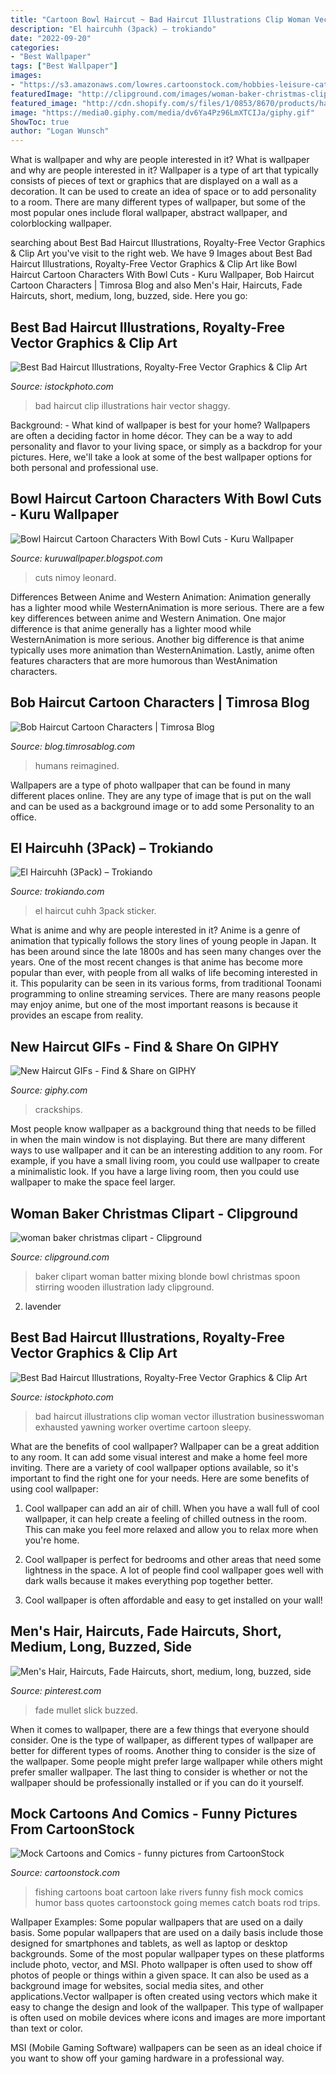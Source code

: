```yaml
---
title: "Cartoon Bowl Haircut ~ Bad Haircut Illustrations Clip Woman Vector Illustration Businesswoman Exhausted Yawning Worker Overtime Cartoon Sleepy"
description: "El haircuhh (3pack) – trokiando"
date: "2022-09-20"
categories:
- "Best Wallpaper"
tags: ["Best Wallpaper"]
images:
- "https://s3.amazonaws.com/lowres.cartoonstock.com/hobbies-leisure-catch-fish-fishermen-fishing-fishing_trips-jknn689_low.jpg"
featuredImage: "http://clipground.com/images/woman-baker-christmas-clipart-10.jpg"
featured_image: "http://cdn.shopify.com/s/files/1/0853/8670/products/hairbowl-highquality-sticker_1024x1024.jpg?v=1573750838"
image: "https://media0.giphy.com/media/dv6Ya4Pz96LmXTCIJa/giphy.gif"
ShowToc: true
author: "Logan Wunsch"
---
```



What is wallpaper and why are people interested in it?
What is wallpaper and why are people interested in it?
Wallpaper is a type of art that typically consists of pieces of text or graphics that are displayed on a wall as a decoration. It can be used to create an idea of space or to add personality to a room. There are many different types of wallpaper, but some of the most popular ones include floral wallpaper, abstract wallpaper, and colorblocking wallpaper.

	

		
searching about Best Bad Haircut Illustrations, Royalty-Free Vector Graphics &amp; Clip Art you've visit to the right web. We have 9 Images about Best Bad Haircut Illustrations, Royalty-Free Vector Graphics &amp; Clip Art like Bowl Haircut Cartoon Characters With Bowl Cuts - Kuru Wallpaper, Bob Haircut Cartoon Characters | Timrosa Blog and also Men&#039;s Hair, Haircuts, Fade Haircuts, short, medium, long, buzzed, side. Here you go:
		
    
## Best Bad Haircut Illustrations, Royalty-Free Vector Graphics &amp; Clip Art

<img loading=lazy src="https://media.istockphoto.com/vectors/shaggy-and-brush-hair-people-vector-id466280443?k=6&amp;m=466280443&amp;s=612x612&amp;w=0&amp;h=7j-eFkDrHM0KQHaVVM-QD-i7n5T5dgor9p9_cB9bAWg=" onerror="this.onerror=null;this.src='https://tse2.mm.bing.net/th?id=OIP.Z_D_lRRkl0ccO5wCUFA8VwHaHa&amp;pid=15.1';" alt="Best Bad Haircut Illustrations, Royalty-Free Vector Graphics &amp; Clip Art">

_Source: istockphoto.com_

>bad haircut clip illustrations hair vector shaggy. 

	

Background: - What kind of wallpaper is best for your home?
Wallpapers are often a deciding factor in home décor. They can be a way to add personality and flavor to your living space, or simply as a backdrop for your pictures. Here, we'll take a look at some of the best wallpaper options for both personal and professional use.

    
## Bowl Haircut Cartoon Characters With Bowl Cuts - Kuru Wallpaper

<img loading=lazy src="https://images.vogue.it/imgs/galleries/peole-are-talking-about/ossessione-del-giorno/007094/20-578038_0x440.jpg" onerror="this.onerror=null;this.src='https://tse3.mm.bing.net/th?id=OIP.oKrA6iROPmyYzpUxMdE75wHaLW&amp;pid=15.1';" alt="Bowl Haircut Cartoon Characters With Bowl Cuts - Kuru Wallpaper">

_Source: kuruwallpaper.blogspot.com_

>cuts nimoy leonard. 

	

Differences Between Anime and Western Animation: Animation generally has a lighter mood while WesternAnimation is more serious.
There are a few key differences between anime and Western Animation. One major difference is that anime generally has a lighter mood while WesternAnimation is more serious. Another big difference is that anime typically uses more animation than WesternAnimation. Lastly, anime often features characters that are more humorous than WestAnimation characters.

    
## Bob Haircut Cartoon Characters | Timrosa Blog

<img loading=lazy src="https://i.pinimg.com/originals/d7/f6/97/d7f697dff5106ca543fdb94421fc7e4a.jpg" onerror="this.onerror=null;this.src='https://tse2.mm.bing.net/th?id=OIP.yaju4_V2B0lYR09nekokpQAAAA&amp;pid=15.1';" alt="Bob Haircut Cartoon Characters | Timrosa Blog">

_Source: blog.timrosablog.com_

>humans reimagined. 

	



Wallpapers are a type of photo wallpaper that can be found in many different places online. They are any type of image that is put on the wall and can be used as a background image or to add some Personality to an office.

    
## El Haircuhh (3Pack) – Trokiando

<img loading=lazy src="http://cdn.shopify.com/s/files/1/0853/8670/products/hairbowl-highquality-sticker_1024x1024.jpg?v=1573750838" onerror="this.onerror=null;this.src='https://tse4.mm.bing.net/th?id=OIP.W9H1WXl75PqSQynkStmOvQHaHa&amp;pid=15.1';" alt="El Haircuhh (3Pack) – Trokiando">

_Source: trokiando.com_

>el haircut cuhh 3pack sticker. 

	

What is anime and why are people interested in it?
Anime is a genre of animation that typically follows the story lines of young people in Japan. It has been around since the late 1800s and has seen many changes over the years. One of the most recent changes is that anime has become more popular than ever, with people from all walks of life becoming interested in it. This popularity can be seen in its various forms, from traditional Toonami programming to online streaming services. There are many reasons people may enjoy anime, but one of the most important reasons is because it provides an escape from reality.

    
## New Haircut GIFs - Find &amp; Share On GIPHY

<img loading=lazy src="https://media0.giphy.com/media/dv6Ya4Pz96LmXTCIJa/giphy.gif" onerror="this.onerror=null;this.src='https://tse2.mm.bing.net/th?id=OIP.PckFCW1Ex0qx7gmGIu70eAHaGL&amp;pid=15.1';" alt="New Haircut GIFs - Find &amp; Share on GIPHY">

_Source: giphy.com_

>crackships. 

	

Most people know wallpaper as a background thing that needs to be filled in when the main window is not displaying. But there are many different ways to use wallpaper and it can be an interesting addition to any room. For example, if you have a small living room, you could use wallpaper to create a minimalistic look. If you have a large living room, then you could use wallpaper to make the space feel larger.

    
## Woman Baker Christmas Clipart - Clipground

<img loading=lazy src="http://clipground.com/images/woman-baker-christmas-clipart-10.jpg" onerror="this.onerror=null;this.src='https://tse3.mm.bing.net/th?id=OIP.RZrA1grBjrgLh_xQSe-2xgHaH6&amp;pid=15.1';" alt="woman baker christmas clipart - Clipground">

_Source: clipground.com_

>baker clipart woman batter mixing blonde bowl christmas spoon stirring wooden illustration lady clipground. 

	

2. lavender 

    
## Best Bad Haircut Illustrations, Royalty-Free Vector Graphics &amp; Clip Art

<img loading=lazy src="https://media.istockphoto.com/vectors/overtime-worker-female-vector-id865551976?k=6&amp;m=865551976&amp;s=612x612&amp;w=0&amp;h=u2P-gjqaI4xllXbWzim9wwU9yn88q1c7vPfImVKybYs=" onerror="this.onerror=null;this.src='https://tse3.mm.bing.net/th?id=OIP.wfjPBYmgEbZroywHx30idQHaFP&amp;pid=15.1';" alt="Best Bad Haircut Illustrations, Royalty-Free Vector Graphics &amp; Clip Art">

_Source: istockphoto.com_

>bad haircut illustrations clip woman vector illustration businesswoman exhausted yawning worker overtime cartoon sleepy. 

	

What are the benefits of cool wallpaper?
Wallpaper can be a great addition to any room. It can add some visual interest and make a home feel more inviting. There are a variety of cool wallpaper options available, so it's important to find the right one for your needs. Here are some benefits of using cool wallpaper: 
1. Cool wallpaper can add an air of chill. When you have a wall full of cool wallpaper, it can help create a feeling of chilled outness in the room. This can make you feel more relaxed and allow you to relax more when you're home. 

2. Cool wallpaper is perfect for bedrooms and other areas that need some lightness in the space. A lot of people find cool wallpaper goes well with dark walls because it makes everything pop together better. 

3. Cool wallpaper is often affordable and easy to get installed on your wall!

    
## Men&#039;s Hair, Haircuts, Fade Haircuts, Short, Medium, Long, Buzzed, Side

<img loading=lazy src="https://i.pinimg.com/736x/48/3c/d8/483cd8042afa7374a3113a0953be1d8a.jpg" onerror="this.onerror=null;this.src='https://tse4.mm.bing.net/th?id=OIP.E0LiBVwLkJBOSDGdrvLbNgHaJQ&amp;pid=15.1';" alt="Men&#039;s Hair, Haircuts, Fade Haircuts, short, medium, long, buzzed, side">

_Source: pinterest.com_

>fade mullet slick buzzed. 

	

When it comes to wallpaper, there are a few things that everyone should consider. One is the type of wallpaper, as different types of wallpaper are better for different types of rooms. Another thing to consider is the size of the wallpaper. Some people might prefer large wallpaper while others might prefer smaller wallpaper. The last thing to consider is whether or not the wallpaper should be professionally installed or if you can do it yourself.

    
## Mock Cartoons And Comics - Funny Pictures From CartoonStock

<img loading=lazy src="https://s3.amazonaws.com/lowres.cartoonstock.com/hobbies-leisure-catch-fish-fishermen-fishing-fishing_trips-jknn689_low.jpg" onerror="this.onerror=null;this.src='https://tse1.mm.bing.net/th?id=OIP.pjNOr1dxUQb5pu6HUG0WmgHaI4&amp;pid=15.1';" alt="Mock Cartoons and Comics - funny pictures from CartoonStock">

_Source: cartoonstock.com_

>fishing cartoons boat cartoon lake rivers funny fish mock comics humor bass quotes cartoonstock going memes catch boats rod trips. 

	

Wallpaper Examples: Some popular wallpapers that are used on a daily basis.
Some popular wallpapers that are used on a daily basis include those designed for smartphones and tablets, as well as laptop or desktop backgrounds. Some of the most popular wallpaper types on these platforms include photo, vector, and MSI. 
Photo wallpaper is often used to show off photos of people or things within a given space. It can also be used as a background image for websites, social media sites, and other applications.Vector wallpaper is often created using vectors which make it easy to change the design and look of the wallpaper. This type of wallpaper is often used on mobile devices where icons and images are more important than text or color. 

MSI (Mobile Gaming Software) wallpapers can be seen as an ideal choice if you want to show off your gaming hardware in a professional way.


